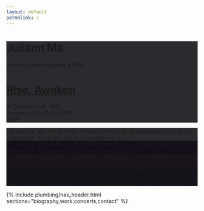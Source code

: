 ```yaml
---
layout: default
permalink: /
---
```


<main id="fullpage">
  <div class="section page main_photo" style="background-color:#2C292F" id="home">
    <div class="title_card">
      <h1>Juliann Ma</h1>
      Pianist ℘ Interdisciplinary Artist
    </div>
    <div class="title_announcement">
      <h1><a href="#concerts">Rise, Awaken</a></h1>
      <p>
        at Carnegie Hall, NYC
        <br>
        Thursday, Nov 9, 07:30PM.
        <br>
        <a href="https://www.carnegiehall.org/SiteCode/Purchase/SeatSelectionPerformance.aspx?startWorkflow=true&quickBuy=false&quantity=1&eventId=31030">RSVP</a>
      </p>
    </div>
    <div class="bottom"><a class="scroll_arrow" href="#biography"></a></div>
  </div>
  <div class="section page" style="background-color:#2C292F" id="biography">
    {% capture raw_about %}{% include front_page_sections/about.md %}{% endcapture %}
    {{ raw_about | markdownify }}
  </div>
  <div class="section page" style="background-color:#140E1B" id="work">
    {% capture raw_media %}{% include front_page_sections/media.md %}{% endcapture %}
    {{ raw_media | markdownify }}
  </div>
  <div class="section page" style="background-color:#1B131A" id="concerts">
    {% capture raw_events %}{% include front_page_sections/events.md %}{% endcapture %}
    {{ raw_events | markdownify }}
  </div>
  <div class="section page" style="background-color:#14131A" id="contact">
    {% capture raw_contact %}{% include front_page_sections/contact.md %}{% endcapture %}
    {{ raw_contact | markdownify }}
    <div class="bottom">Copyright © {{ 'now' | date: "%Y" }} <a href="{{ site.url }}">JULIANN MA</a>. All Rights Reserved.</div>
  </div>
</main>

{% include plumbing/nav_header.html sections="biography,work,concerts,contact" %}
